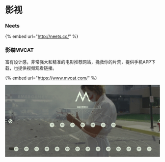 # 影视

### Neets

{% embed url="http://neets.cc/" %}



### 影猫MVCAT

富有设计感，非常强大和精准的电影推荐网站，挽救你的片荒，提供手机APP下载，也提供视频观看链接。

{% embed url="https://www.mvcat.com/" %}

![](../../.gitbook/assets/image.png)

